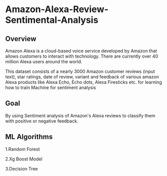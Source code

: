 # Amazon-Alexa-Review-Sentimental-Analysis

## Overview
Amazon Alexa is a cloud-based voice service developed by Amazon that allows customers to interact with technology. There are currently over 40 million Alexa users around the world.

This dataset consists of a nearly 3000 Amazon customer reviews (input text), star ratings, date of review, variant and feedback of various amazon Alexa products like Alexa Echo, Echo dots, Alexa Firesticks etc. for learning how to train Machine for sentiment analysis

## Goal
By using Sentiment analysis of Amazon's Alexa reviews to classify them with positive or negative feedback.

## ML Algorithms
1.Random Forest

2.Xg Boost Model

3.Decision Tree
